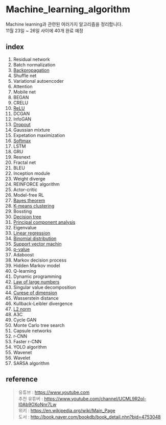 # Machine_learning_algorithm  
Machine learning과 관련된 여러가지 알고리즘을 정리합니다.  
11월 23일 ~ 26일 사이에 40개 완료 예정

## index  
1. Residual network
2. Batch normalization
3. [Backpropagation](Backpropagation.md)
4. Shuffle net
5. Variational autoencoder
6. Attention
7. Mobile net
8. BEGAN
9. CRELU
10. [ReLU](ReLU.md)
11. DCGAN
12. InfoGAN
13. [Dropout](Dropout.md)
14. Gaussian mixture
15. Expetation maximization
16. [Softmax](Softmax.md)
17. LSTM
18. GRU
19. Resnext
20. Fractal net
21. BLEU
22. Inception module
23. Weight diverge
24. REINFORCE algorithm
25. Actor-critic
26. Model-free RL
27. [Bayes theorem](Bayes_theorem.md)
28. [K-means clustering](K-means_clustering.md)
29. Bossting
30. [Decision tree](Decision_tree.md)
31. [Principal component analysis](Principal_component_analysis)
32. Eigenvalue
33. [Linear regression](Linear-regression.md)
34. [Binomial distribution](Binomial_distribution.md)
35. [Support vector machin](Support_vector_machin.md)
36. [p-value](p-value.md)
37. Adaboost
38. Markov decision process
39. Hidden Markov model
40. Q-learning
41. Dynamic programming
42. [Law of large numbers](Law_of_large_numbers.md)
43. Singular value decomposition
44. [Curese of dimension](Curese_of_dimension.md)
45. Wasserstein distance
46. Kullback-Leibler divergence
47. [L2 norm](L2_norm.md)
48. A3C
49. Cycle GAN
50. Monte Carlo tree search
51. Capsule networks
52. r-CNN
53. Faster r-CNN
54. YOLO algorithm
55. Wavenet
56. Wavelet
57. SARSA algorithm

## reference  
> 유튜브 : https://www.youtube.com  
> 추천 유튜버 : https://www.youtube.com/channel/UCML9R2ol-l0Ab9OXoNnr7Lw  
> 위키 : https://en.wikipedia.org/wiki/Main_Page  
> 도서 : http://book.naver.com/bookdb/book_detail.nhn?bid=4753048  
